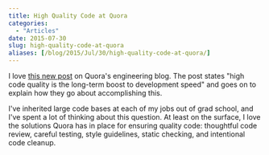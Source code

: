 ```yaml
---
title: High Quality Code at Quora
categories:
  - "Articles"
date: 2015-07-30
slug: high-quality-code-at-quora
aliases: [/blog/2015/Jul/30/high-quality-code-at-quora/]
---
```


I love [this new post](http://engineering.quora.com/Moving-Fast-With-High-Code-Quality) on Quora's engineering blog. The post states "high code quality is the long-term boost to development speed" and goes on to explain how they go about accomplishing this.

I've inherited large code bases at each of my jobs out of grad school, and I've spent a lot of thinking about this question. At least on the surface, I love the solutions Quora has in place for ensuring quality code: thoughtful code review, careful testing, style guidelines, static checking, and intentional code cleanup.